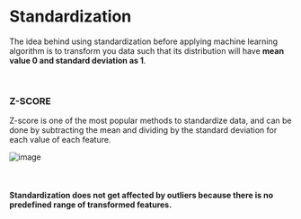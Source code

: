 <h1> Standardization </h1>
<p>
The idea behind using standardization before applying machine learning algorithm is to transform you data such that its distribution will have <b>mean value 0 and standard deviation as 1</b>.
</p>
<br>

<h3>Z-SCORE</h3>
<p> 
Z-score is one of the most popular methods to standardize data, and can be done by subtracting the mean and dividing by the standard deviation for each value of each feature.

![image](https://user-images.githubusercontent.com/89294557/185532997-52d8a898-92d5-4894-a5d2-a504eda01e73.png)  
</p>
<br>

<h4> Standardization does not get affected by outliers because there is no predefined range of transformed features.</h4>
